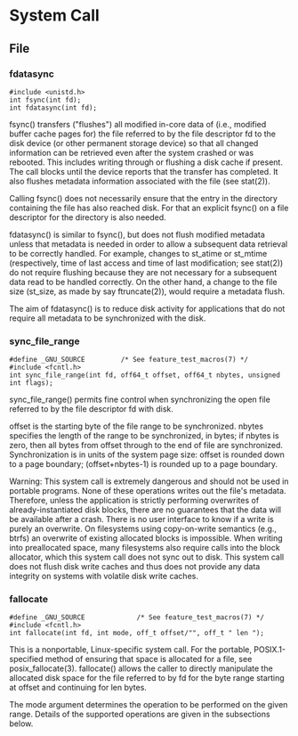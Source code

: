 # System Call

## File

### fdatasync

```
#include <unistd.h>
int fsync(int fd);
int fdatasync(int fd);
```
fsync() transfers ("flushes") all modified in-core data of (i.e., modified buffer cache pages for) the file referred to by the file descriptor fd to the disk device (or other permanent storage device) so that all changed information can be retrieved even after the system crashed or was rebooted. This includes writing through or flushing a disk cache if present. The call blocks until the device reports that the transfer has completed. It also flushes metadata information associated with the file (see stat(2)).

Calling fsync() does not necessarily ensure that the entry in the directory containing the file has also reached disk. For that an explicit fsync() on a file descriptor for the directory is also needed.

fdatasync() is similar to fsync(), but does not flush modified metadata unless that metadata is needed in order to allow a subsequent data retrieval to be correctly handled. For example, changes to st_atime or st_mtime (respectively, time of last access and time of last modification; see stat(2)) do not require flushing because they are not necessary for a subsequent data read to be handled correctly. On the other hand, a change to the file size (st_size, as made by say ftruncate(2)), would require a metadata flush.

The aim of fdatasync() is to reduce disk activity for applications that do not require all metadata to be synchronized with the disk.


### sync_file_range

```
#define _GNU_SOURCE         /* See feature_test_macros(7) */
#include <fcntl.h>
int sync_file_range(int fd, off64_t offset, off64_t nbytes, unsigned int flags);
```

sync_file_range() permits fine control when synchronizing the open
file referred to by the file descriptor fd with disk.

offset is the starting byte of the file range to be synchronized.
nbytes specifies the length of the range to be synchronized, in
bytes; if nbytes is zero, then all bytes from offset through to the
end of file are synchronized.  Synchronization is in units of the
system page size: offset is rounded down to a page boundary;
(offset+nbytes-1) is rounded up to a page boundary.


Warning:
This system call is extremely dangerous and should not be used in
portable programs.  None of these operations writes out the file's
metadata.  Therefore, unless the application is strictly performing
overwrites of already-instantiated disk blocks, there are no
guarantees that the data will be available after a crash.  There is
no user interface to know if a write is purely an overwrite.  On
filesystems using copy-on-write semantics (e.g., btrfs) an overwrite
of existing allocated blocks is impossible.  When writing into
preallocated space, many filesystems also require calls into the
block allocator, which this system call does not sync out to disk.
This system call does not flush disk write caches and thus does not
provide any data integrity on systems with volatile disk write
caches.

### fallocate

```
#define _GNU_SOURCE             /* See feature_test_macros(7) */
#include <fcntl.h>
int fallocate(int fd, int mode, off_t offset/"", off_t " len ");
```

This is a nonportable, Linux-specific system call. For the portable, POSIX.1-specified method of ensuring that space is allocated for a file, see posix_fallocate(3).
fallocate() allows the caller to directly manipulate the allocated disk space for the file referred to by fd for the byte range starting at offset and continuing for len bytes.

The mode argument determines the operation to be performed on the given range. Details of the supported operations are given in the subsections below.
